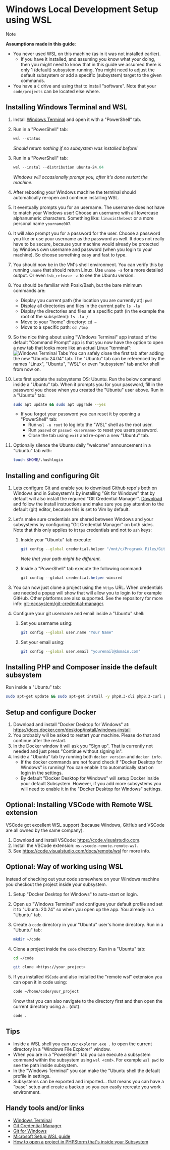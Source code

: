 # Windows Local Development Setup using WSL

> [!NOTE]
> **Assumptions made in this guide**:
>
> - You never used WSL on this machine (as in it was not installed earlier).
>   - If you have it installed, and assuming you know what your doing, then you might need to know that in this guide we
>     assumed there is only 1 (default) subsystem running. You might need to adjust the default subsystem or add a
>     specific (subsystem) target to the given commands.
> - You have a `C` drive and using that to install "software". Note that your `code/projects` can be located else where.

## Installing Windows Terminal and WSL

1. Install [Windows Terminal](https://apps.microsoft.com/detail/9n0dx20hk701?rtc=1&hl=nl-nl&gl=NL) and open it with a
   "PowerShell" tab.
2. Run in a "PowerShell" tab:

    ```powershell
    wsl --status
    ```

    *Should return nothing if no subsystem was installed before!*
3. Run in a "PowerShell" tab:

    ```powershell
    wsl --instal --distribution ubuntu-24.04
    ```

    *Windows will occasionally prompt you, after it's done restart the machine.*
4. After rebooting your Windows machine the terminal should automatically re-open and continue installing WSL.
5. It eventually prompts you for an username. The username does not have to match your Windows user! Choose an username
   with all lowercase alphanumeric characters. Something like: `linuxisthebest` or a more personal name `yourname007`.
6. It will also prompt you for a password for the user. Choose a password you like or use your username as the password
   as well. It does not really have to be secure, because your machine would already be protected by Windows own
   username and password (when you login to your machine). So choose something easy and fast to type.
7. You should now be in the VM's shell environment. You can verify this by running `uname` that should return Linux.
   Use `uname -a` for a more detailed output. Or even `lsb_release -a` to see the Ubuntu version.
8. You should be familiar with Posix/Bash, but the bare minimum commands are:
    - Display you current path (the location you are currently at): `pwd`
    - Display all directories and files in the current path: `ls -la`
    - Display the directories and files at a specific path (in the example the root of the subsystem): `ls -la /`
    - Move to your "home" directory: `cd ~`
    - Move to a specific path: `cd /tmp`
9. So the nice thing about using "Windows Terminal" app instead of the default "Command Prompt" app is that you now
   have the option to open a new tab that looks more like an actual Linux "terminal":
   ![Windows Terminal Tabs](assets/windows-setup/windows-terminal-tabs.png)
   You can safely close the first tab after adding the new "Ubuntu 24.04" tab. The "Ubuntu" tab can be
   referenced by the names "Linux", "Ubuntu", "WSL" or even "subsystem" tab and/or shell from now on.
10. Lets first update the subsystems OS: Ubuntu. Run the below command inside a "Ubuntu" tab. When it prompts you for
    your password, fill in the password you chose when you created the "Ubuntu" user above. Run in a "Ubuntu" tab:

    ```bash
    sudo apt update && sudo apt upgrade --yes
    ```

    - If you forgot your password you can reset it by opening a "PowerShell" tab:
        - Run `wsl -u root` to log into the "WSL" shell as the root user.
        - Run `passwd` or `passwd <username>` to reset you users password.
        - Close the tab using `exit` and re-open a new "Ubuntu" tab.
11. Optionally silence the Ubuntu daily "welcome" announcement in a "Ubuntu" tab with:

    ```bash
    touch $HOME/.hushlogin
    ```

## Installing and configuring Git

1. Lets configure Git and enable you to download Github repo's both on Windows and in Subsystem's by installing "Git for
   Windows" that by default will also install the required "GIt Credential Manager".
   [Download](https://gitforwindows.org) and follow the install instructions and make sure you pay attention to the
   default (git) editor, because this is set to Vim by default.
2. Let's make sure credentials are shared between Windows and your subsystems by configuring "Git Credential Manager" on
   both sides. Note that this only applies to `https` credentials and not to `ssh` keys:
    1. Inside your "Ubuntu" tab execute:

        ```bash
        git config --global credential.helper "/mnt/c/Program\ Files/Git/mingw64/bin/git-credential-manager.exe"
        ```

        *Note that your path might be different.*
    2. Inside a "PowerShell" tab execute the following command:

        ```powershell
        git config --global credential.helper wincred
        ```

3. You can now just clone a project using the `https` URL. When credentials are needed a popup will show that will allow
   you to login to for example GitHub. Other platforms are also supported. See the repository for more info:
   [git-ecosystem/git-credential-manager](https://github.com/git-ecosystem/git-credential-manager).
4. Configure your git username and email inside a "Ubuntu" shell:
    1. Set you username using:

        ```bash
        git config --global user.name "Your Name"
        ```

    2. Set your email using:

        ```bash
        git config --global user.email "youremail@domain.com"
        ```

## Installing PHP and Composer inside the default subsystem

Run inside a "Ubuntu" tab:

```bash
sudo apt-get update && sudo apt-get install -y php8.3-cli php8.3-curl php8.3-zip php8.3-xml unzip 7zip composer
```

## Setup and configure Docker

1. Download and install "Docker Desktop for Windows" at: <https://docs.docker.com/desktop/install/windows-install>
2. You probably will be asked to restart your machine. Please do that and continue after the restart.
3. In the Docker window it will ask you "Sign up". That is currently not needed and just press
   "Continue without signing in".
4. Inside a "Ubuntu" tab try running both `docker version` and `docker info`.
    - If the docker commands are not found check if "Docker Desktop for Windows" is running! You can enable it to
    automatically start on login in the settings.
    - By default "Docker Desktop for Windows" will setup Docker inside your default Subsystem. However, if you add more
    subsystems you will need to enable it in the "Docker Desktop for Windows" settings.

## Optional: Installing VSCode with Remote WSL extension

VSCode got excellent WSL support (because Windows, GitHub and VSCode are all owned by the same company).

1. Download and install VSCode: <https://code.visualstudio.com>.
2. Install the VSCode extension: `ms-vscode-remote.remote-wsl`.
3. See <https://code.visualstudio.com/docs/remote/wsl> for more info.

## Optional: Way of working using WSL

Instead of checking out your code somewhere on your Windows machine you checkout the project inside your subsystem.

1. Setup "Docker Desktop for Windows" to auto-start on login.
2. Open up "Windows Terminal" and configure your default profile and set it to "Ubuntu 20.24" so when you open up the
   app. You already in a "Ubuntu" tab.
3. Create a `code` directory in your "Ubuntu" user's home directory. Run in a "Ubuntu" tab:

    ```bash
    mkdir ~/code
    ```

4. Clone a project inside the `code` directory. Run in a "Ubuntu" tab:

    ```bash
    cd ~/code
    ```

    ```bash
    git clone <https://your_project>
    ```

5. If you installed `VSCode` and also installed the "remote wsl" extension you can open it in code using:

    ```bash
    code ~/home/code/your_project
    ```

    Know that you can also navigate to the directory first and then open the current directory using a `.` (dot):

    ```bash
    code .
    ```

## Tips

- Inside a WSL shell you can use `explorer.exe .` to open the current directory in a "Windows File Explorer" window.
- When you are in a "PowerShell" tab you can execute a subsystem command within the subsystem using `wsl <cmd>`. For
  example `wsl pwd` to see the path inside subsystem.
- In the "Windows Terminal" you can make the "Ubuntu shell the default profile in settings.
- Subsystems can be exported and imported… that means you can have a "base" setup and create a backup so you can easily
  recreate you work environment.

## Handy tools and/or links

- [Windows Terminal](https://apps.microsoft.com/detail/9n0dx20hk701?rtc=1&hl=nl-nl&gl=NL)
- [Git Credential Manager](https://github.com/git-ecosystem/git-credential-manager)
- [Git for Windows](https://gitforwindows.org/)
- [Microsoft Setup WSL guide](https://learn.microsoft.com/en-us/windows/wsl/setup/environment)
- [How to open a project in PHPStorm that's inside your Subsystem](https://www.jetbrains.com/help/phpstorm/how-to-use-wsl-development-environment-in-product.html#open-a-project-in-wsl)

